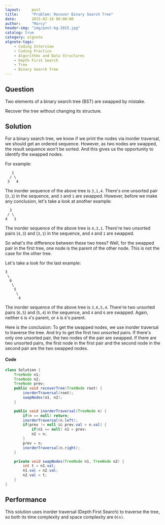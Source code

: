 ```yaml
---
layout:     post
title:      "Problem: Recover Binary Search Tree"
date:       2015-02-18 00:00:00
author:     "Marcy"
header-img: "img/post-bg-2015.jpg"
catalog: true
category: algnote
algnote-tags:
    - Coding Interview
    - Coding Practice
    - Algorithms and Data Structures
    - Depth First Search
    - Tree
    - Binary Search Tree
---
```


## Question

Two elements of a binary search tree (BST) are swapped by mistake.

Recover the tree without changing its structure.

## Solution

For a binary search tree, we know if we print the nodes via inorder traversal, we should get an ordered sequence. However, as two nodes are swapped, the result sequence won't be sorted. And this gives us the opportunity to identify the swapped nodes.

For example:
```
   1
  / \
 3   4
```

The inorder sequence of the above tree is `3,1,4`. There's one unsorted pair (`3,1`) in the sequence, and `3` and `1` are swapped. However, before we make any conclusion, let's take a look at another example:

```
  3
 / \
4   1
```

The inorder sequence of the above tree is `4,3,1`. There're two unsorted pairs (`4,3`) and (`3,1`) in the sequence, and `4` and `1` are swapped.

So what's the difference between these two trees? Well, for the swapped pair in the first tree, one node is the parent of the other node. This is not the case for the other tree.

Let's take a look for the last example:

```
3
 \
  6
   \
    5
     \
      4
```

The inorder sequence of the above tree is `3,6,5,4`. There're two unsorted pairs (`6,5`) and (`5,4`) in the sequence, and `4` and `6` are swapped. Again, neither `6` is `4`'s parent, or `4` is `6`'s parent.

Here is the conclusion: To get the swapped nodes, we use inorder traversal to traverse the tree. And try to get the first two unsorted pairs. If there's only one unsorted pair, the two nodes of the pair are swapped. If there are two unsorted pairs, the first node in the first pair and the second node in the second pair are the two swapped nodes.

#### Code

```java
class Solution {
    TreeNode n1;
    TreeNode n2;
    TreeNode prev;
    public void recoverTree(TreeNode root) {
        inorderTraversal(root);
        swapNodes(n1, n2);
    }

    public void inorderTraversal(TreeNode n) {
        if(n == null) return;
        inorderTraversal(n.left);
        if(prev != null && prev.val > n.val) {
            if(n1 == null) n1 = prev;
            n2 = n;
        }
        prev = n;
        inorderTraversal(n.right);
    }

    private void swapNodes(TreeNode n1, TreeNode n2) {
        int t = n1.val;
        n1.val = n2.val;
        n2.val = t;
    }
}
```

## Performance

This solution uses inorder traversal (Depth First Search) to traverse the tree, so both its time complexity and space complexity are `O(n)`.